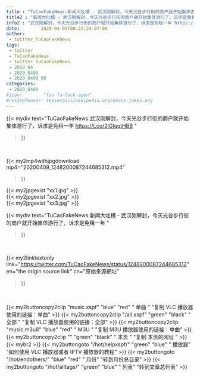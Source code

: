 ```yaml
---
title : "TuCaoFakeNews:新闻大吐槽 - 武汉刚解封，今天光谷步行街的商户就开始集体游行了，诉求是免租一年 "
title2 : "新闻大吐槽 - 武汉刚解封，今天光谷步行街的商户就开始集体游行了，诉求是免租一年 "
info2 : "武汉刚解封，今天光谷步行街的商户就开始集体游行了，诉求是免租一年 https://t.co/2IGlqqtHBB "
date:        2020-04-09T08:25:24-07:00
author:
 - twitter_TuCaoFakeNews
tags:
 - twitter
 - TuCaoFakeNews
 - twitter_TuCaoFakeNews
 - 2020_04
 - 2020_0409
 - 2020_0409_08
categories:
 - 2020_0409
#icon:        "fas fa-lock-open"
#resImgTeaser: teaserpics/wikipedia.org/emacs-jokes.png
---
```


{{< mydiv text="TuCaoFakeNews:武汉刚解封，今天光谷步行街的商户就开始集体游行了，诉求是免租一年 https://t.co/2IGlqqtHBB "
>}}
<br>


{{< my2mp4withjpgdownload mp4="20200409_1248200087244685312.mp4"
>}}

{{< my2jpgexist "xx1.jpg" >}}<br>
{{< my2jpgexist "xx2.jpg" >}}<br>
{{< my2jpgexist "xx3.jpg" >}}<br>



{{< mydiv text="TuCaoFakeNews:新闻大吐槽 - 武汉刚解封，今天光谷步行街的商户就开始集体游行了，诉求是免租一年 "
>}}
<br>

{{< my2linktextonly link="https://twitter.com/TuCaoFakeNews/status/1248200087244685312"
en="the origin source link" cn="原始來源網址"
>}}


<br>

{{< my2buttoncopy2clip "music.xspf"        "blue"   "red"    " 单曲 "  "复制 VLC 播放器使用的链接：单曲" >}} {{< my2buttoncopy2clip "/all.xspf"         "green"  "black"  " 全部 "  "复制 VLC 播放器使用的链接：全部" >}} {{< my2buttoncopy2clip "music.m3u8"        "blue"   "red"    " M3U  "    "复制 M3U 播放器使用的链接：单曲" >}} {{< my2buttoncopy2clip ""                  "green"  "black"  " 本页 "    "复制 本页的网址 " >}} {{< mybr2 >}} {{< my2buttongoto      "/hot/helpxspf/"    "green"  "blue"   " 播放器" "如何使用 VLC 播放器或者 IPTV 播放器的教程" >}} {{< my2buttongoto      "/hot/endothers/"   "blue"   "red"    " 月份"   "转到月份总目录" >}} {{< my2buttongoto      "/hot/alltags/"     "green"  "blue"   " 列表"   "转到文章总列表" >}} 
